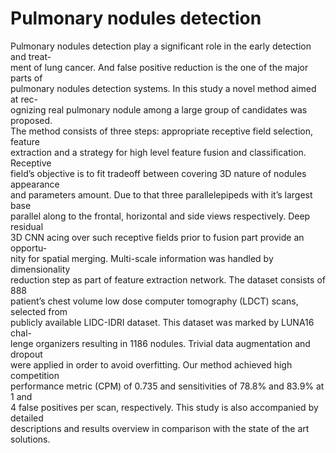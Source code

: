 # Pulmonary nodules detection
Pulmonary nodules detection play a significant role in the early detection and treat-  
ment of lung cancer. And false positive reduction is the one of the major parts of  
pulmonary nodules detection systems. In this study a novel method aimed at rec-  
ognizing real pulmonary nodule among a large group of candidates was proposed.  
The method consists of three steps: appropriate receptive field selection, feature  
extraction and a strategy for high level feature fusion and classification. Receptive  
field’s objective is to fit tradeoff between covering 3D nature of nodules appearance  
and parameters amount. Due to that three parallelepipeds with it’s largest base  
parallel along to the frontal, horizontal and side views respectively. Deep residual  
3D CNN acing over such receptive fields prior to fusion part provide an opportu-  
nity for spatial merging. Multi-scale information was handled by dimensionality  
reduction step as part of feature extraction network. The dataset consists of 888  
patient’s chest volume low dose computer tomography (LDCT) scans, selected from  
publicly available LIDC-IDRI dataset. This dataset was marked by LUNA16 chal-  
lenge organizers resulting in 1186 nodules. Trivial data augmentation and dropout  
were applied in order to avoid overfitting. Our method achieved high competition  
performance metric (CPM) of 0.735 and sensitivities of 78.8% and 83.9% at 1 and  
4 false positives per scan, respectively. This study is also accompanied by detailed  
descriptions and results overview in comparison with the state of the art solutions.

